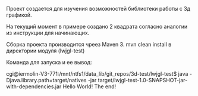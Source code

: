 Проект создается для изучения возможностей библиотеки работы с 3д графикой.


На текущий момент в примере создано 2 квадрата согласно аналогии из инструкции для начинающих.

Сборка проекта производится чреез Maven 3.
mvn clean install в директории модуля (lwjgl-test)

Команда для запуска и ее вывод:

cgi@iermolin-V3-771:/mnt/ntfs1/data_lib/git_repos/3d-test/lwjgl-test$ java -Djava.library.path=target/natives -jar target/lwjgl-test-1.0-SNAPSHOT-jar-with-dependencies.jar 
Hello World!
The end!


